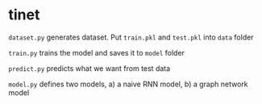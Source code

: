 # tinet

`dataset.py` generates dataset. Put `train.pkl` and `test.pkl` into `data` folder

`train.py` trains the model and saves it to `model` folder

`predict.py` predicts what we want from test data

`model.py` defines two models, a) a naive RNN model, b) a graph network model